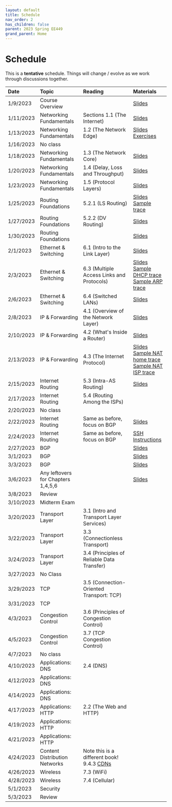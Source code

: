 ```yaml
---
layout: default
title: Schedule
nav_order: 2
has_children: false
parent: 2023 Spring EE449
grand_parent: Home
---
```


# Schedule 

This is a **tentative** schedule. Things will change / evolve as we work through discussions together.

| Date      | Topic                              | Reading                                                                                                                                | Materials |
| :-------- | :--------------------------------- | :------------------------------------------------------------------------------------------------------------------------------------- | :-------- |
| 1/9/2023  | Course Overview                    |                                                                                                                                        | [Slides](slides/EE449-01.pdf) |
| 1/11/2023 | Networking Fundamentals            | Sections 1.1 (The Internet)                                                                                                            | [Slides](slides/EE449-02.pdf) |
| 1/13/2023 | Networking Fundamentals            | 1.2 (The Network Edge)                                                                                                                 | [Slides](slides/EE449-03.pdf) <br> [Exercises](exercises/week_1.pdf)|
| 1/16/2023 | No class                           |                                                                                                                                        | |
| 1/18/2023 | Networking Fundamentals            | 1.3 (The Network Core)                                                                                                                 | [Slides](slides/EE449-04.pdf) |
| 1/20/2023 | Networking Fundamentals            | 1.4 (Delay, Loss and Throughput)                                                                                                       | [Slides](slides/EE449-05.pdf) |
| 1/23/2023 | Networking Fundamentals            | 1.5 (Protocol Layers)                                                                                                                  | [Slides](slides/EE449-06.pdf) |
| 1/25/2023 | Routing Foundations                | 5.2.1 (LS Routing)                                                                                                                     | [Slides](slides/EE449-07.pdf) <br> [Sample trace](exercises/http.pcap) |
| 1/27/2023 | Routing Foundations                | 5.2.2 (DV Routing)                                                                                                                     | [Slides](slides/EE449-08.pdf) |
| 1/30/2023 | Routing Foundations                |                                                                                                                                        | [Slides](slides/EE449-09.pdf) |
| 2/1/2023  | Ethernet & Switching               | 6.1 (Intro to the Link Layer)                                                                                                          | [Slides](slides/EE449-10.pdf) |
| 2/3/2023  | Ethernet & Switching               | 6.3 (Multiple Access Links and Protocols)                                                                                              | [Slides](slides/EE449-11.pdf) <br> [Sample DHCP trace](exercises/dhcp.pcap) <br> [Sample ARP trace](exercises/arp.pcap) |
| 2/6/2023  | Ethernet & Switching               | 6.4 (Switched LANs)                                                                                                                    | [Slides](slides/EE449-12.pdf) |
| 2/8/2023  | IP & Forwarding                    | 4.1 (Overview of the Network Layer)                                                                                                    | [Slides](slides/EE449-13.pdf) |
| 2/10/2023 | IP & Forwarding                    | 4.2 (What's Inside a Router)                                                                                                           | [Slides](slides/EE449-14.pdf) |
| 2/13/2023 | IP & Forwarding                    | 4.3 (The Internet Protocol)                                                                                                            | [Slides](slides/EE449-15.pdf) <br> [Sample NAT home trace](exercises/NAT_home_side.pcap) <br> [Sample NAT ISP trace](exercises/NAT_ISP_side.pcap) |
| 2/15/2023 | Internet Routing                   | 5.3 (Intra-AS Routing)                                                                                                                 | [Slides](slides/EE449-16.pdf) |
| 2/17/2023 | Internet Routing                   | 5.4 (Routing Among the ISPs)                                                                                                           | |
| 2/20/2023 | No class                           |                                                                                                                                        | |
| 2/22/2023 | Internet Routing                   | Same as before, focus on BGP                                                                                                           | [Slides](slides/EE449-17.pdf) |
| 2/24/2023 | Internet Routing                   | Same as before, focus on BGP                                                                                                           | [SSH Instructions](exercises/SSH.pdf) |
| 2/27/2023 | BGP                                |                                                                                                                                        | [Slides](slides/EE449-18.pdf) |
| 3/1/2023  | BGP                                |                                                                                                                                        | [Slides](slides/EE449-19.pdf) |
| 3/3/2023  | BGP                                |                                                                                                                                        | [Slides](slides/EE449-20.pdf) |
| 3/6/2023  | Any leftovers for Chapters 1,4,5,6 |                                                                                                                                        | [Slides](slides/EE449-21.pdf) |
| 3/8/2023  | Review                             |                                                                                                                                        | |
| 3/10/2023 | Midterm Exam                       |                                                                                                                                        | |
| 3/20/2023 | Transport Layer                    | 3.1 (Intro and Transport Layer Services)                                                                                               | |
| 3/22/2023 | Transport Layer                    | 3.3 (Connectionless Transport)                                                                                                         | |
| 3/24/2023 | Transport Layer                    | 3.4 (Principles of Reliable Data Transfer)                                                                                             | |
| 3/27/2023 | No Class                           |                                                                                                                                        | |
| 3/29/2023 | TCP                                | 3.5 (Connection-Oriented Transport: TCP)                                                                                               | |
| 3/31/2023 | TCP                                |                                                                                                                                        | |
| 4/3/2023  | Congestion Control                 | 3.6 (Principles of Congestion Control)                                                                                                 | |
| 4/5/2023  | Congestion Control                 | 3.7 (TCP Congestion Control)                                                                                                           | |
| 4/7/2023  | No class                           |                                                                                                                                        | |
| 4/10/2023 | Applications: DNS                  | 2.4 (DNS)                                                                                                                              | |
| 4/12/2023 | Applications: DNS                  |                                                                                                                                        | |
| 4/14/2023 | Applications: DNS                  |                                                                                                                                        | |
| 4/17/2023 | Applications: HTTP                 | 2.2 (The Web and HTTP)                                                                                                                 | |
| 4/19/2023 | Applications: HTTP                 |                                                                                                                                        | |
| 4/21/2023 | Applications: HTTP                 |                                                                                                                                        | |
| 4/24/2023 | Content Distribution Networks      | Note this is a different book! 9.4.3 [CDNs](https://book.systemsapproach.org/applications/overlays.html#content-distribution-networks) | |
| 4/26/2023 | Wireless                           | 7.3 (WiFi)                                                                                                                             | |
| 4/28/2023 | Wireless                           | 7.4 (Cellular)                                                                                                                         | |
| 5/1/2023  | Security                           |                                                                                                                                        | |
| 5/3/2023  | Review                             |